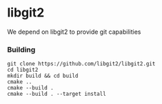 # libgit2
We depend on libgit2 to provide git capabilities

### Building
```
git clone https://github.com/libgit2/libgit2.git
cd libgit2
mkdir build && cd build
cmake ..
cmake --build .
cmake --build . --target install
```

